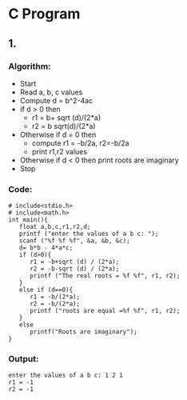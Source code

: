 # C Program


## 1.

### Algorithm:

- Start
- Read a, b, c values
- Compute d = b^2-4ac
- if d > 0 then
  - r1 = b+ sqrt (d)/(2*a)
  - r2 = b sqrt(d)/(2*a)
- Otherwise if d = 0 then
  - compute r1 = -b/2a, r2=-b/2a
  - print r1,r2 values
- Otherwise if d < 0 then print roots are imaginary
- Stop

### Code:
```
# include<stdio.h>
# include<math.h>
int main(){
   float a,b,c,r1,r2,d;
   printf ("enter the values of a b c: ");
   scanf ("%f %f %f", &a, &b, &c);
   d= b*b - 4*a*c;
   if (d>0){
      r1 = -b+sqrt (d) / (2*a);
      r2 = -b-sqrt (d) / (2*a);
      printf ("The real roots = %f %f", r1, r2);
   }
   else if (d==0){
      r1 = -b/(2*a);
      r2 = -b/(2*a);
      printf ("roots are equal =%f %f", r1, r2);
   }
   else
      printf("Roots are imaginary");
}
```

### Output:
```
enter the values of a b c: 1 2 1
r1 = -1
r2 = -1
```
